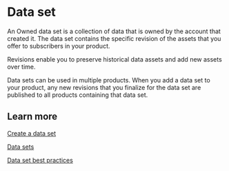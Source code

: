# Data set<a name="hp-owned-data-sets-data-set"></a>

An Owned data set is a collection of data that is owned by the account that created it\. The data set contains the specific revision of the assets that you offer to subscribers in your product\. 

Revisions enable you to preserve historical data assets and add new assets over time\. 

Data sets can be used in multiple products\. When you add a data set to your product, any new revisions that you finalize for the data set are published to all products containing that data set\. 

## Learn more<a name="hp-create-data-set-learn"></a>

[ Create a data set](https://docs.aws.amazon.com/data-exchange/latest/userguide/publishing-products.html)

[ Data sets](https://docs.aws.amazon.com/data-exchange/latest/userguide/data-sets.html)

[ Data set best practices](https://docs.aws.amazon.com/data-exchange/latest/userguide/data-sets.html)